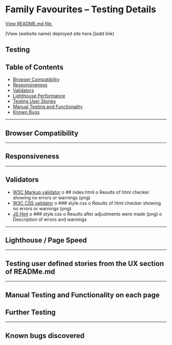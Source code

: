 # Family Favourites – Testing Details

[View README.md file.](/README.md)

[View (website name) deployed site here.](add link)

## Testing

## Table of Contents

- [Browser Compatibility](#browser-compatibility)
- [Responsiveness](#responsiveness)
- [Validators](#validators)
- [Lighthouse Performance](#lighthouse)
- [Testing User Stories](#testing-user-defined-stories-from-the-ux-section-of-readmemd)
- [Manual Testing and Functionality](#manual-testing-and-functionality-on-each-page)
- [Known Bugs](#known-bugs-discovered)

****

## Browser Compatibility

****

## Responsiveness

****

## Validators

- [W3C Markup validator](https://validator.w3.org/)
o ## index.html
o Results of html checker showing no errors or warnings (png)
- [W3C CSS validator](https://jigsaw.w3.org/css-validator/)
o ### style.css
o Results of html checker showing no errors or warnings (png)
- [JS Hint](https://jshint.com/)
o ### style.css
o Results after adjustments were made (png)
o Description of errors and warnings

****

## Lighthouse / Page Speed

****

## Testing user defined stories from the UX section of READMe.md

****

## Manual Testing and Functionality on each page

## Further Testing

****

## Known bugs discovered
